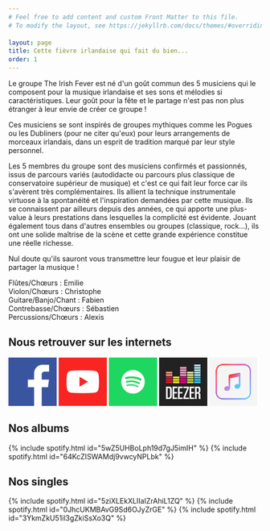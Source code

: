 ```yaml
---
# Feel free to add content and custom Front Matter to this file.
# To modify the layout, see https://jekyllrb.com/docs/themes/#overriding-theme-defaults

layout: page
title: Cette fièvre irlandaise qui fait du bien...
order: 1
---
```


Le groupe The Irish Fever est né d'un goût commun des 5 musiciens qui le composent pour la musique irlandaise et ses sons et mélodies si caractéristiques. Leur goût pour la fête et le partage n'est pas non plus étranger à leur envie de créer ce groupe ! 

Ces musiciens se sont inspirés de groupes mythiques comme les Pogues ou les Dubliners (pour ne citer qu'eux) pour leurs arrangements de morceaux irlandais, dans un esprit de tradition marqué par leur style personnel.

Les 5 membres du groupe sont des musiciens confirmés et passionnés, issus de parcours variés (autodidacte ou parcours plus classique de conservatoire supérieur de musique) et c'est ce qui fait leur force car ils s'avèrent très complémentaires. Ils allient la technique instrumentale virtuose à la spontanéité et l'inspiration demandées par cette musique.
Ils se connaissent par ailleurs depuis des années, ce qui apporte une plus-value à leurs prestations dans lesquelles la complicité est évidente.
Jouant également tous dans d'autres ensembles ou groupes (classique, rock...), ils ont une solide maîtrise de la scène et cette grande expérience constitue une réelle richesse.

Nul doute qu'ils sauront vous transmettre leur fougue et leur plaisir de partager la musique !

Flûtes/Chœurs : Emilie  
Violon/Chœurs : Christophe  
Guitare/Banjo/Chant : Fabien  
Contrebasse/Chœurs : Sébastien  
Percussions/Chœurs : Alexis


## Nous retrouver sur les internets

[![Facebook](/images/facebook.png)](https://www.facebook.com/TheIrishFever/)
[![Youtube](/images/youtube.png)](https://www.youtube.com/channel/UCmYgnqZ-mNBZ_AoB0uNLJrA/)
[![Spotify](/images/spotify.png)](https://open.spotify.com/artist/5L20pFQ2OgglIxjRu4hD9S)
[![Deezer](/images/deezer.png)](https://www.deezer.com/fr/artist/14355049)
[![Apple Music](/images/apple.png)](https://music.apple.com/fr/artist/the-irish-fever/1361062466)

## Nos albums

{% include spotify.html id="5wZ5UHBoLph19d7gJ5imIH" %}
{% include spotify.html id="64KcZISWAMdj9vwcyNPLbk" %}

## Nos singles

{% include spotify.html id="5ziXLEkXLIIaIZrAhiL1ZQ" %}
{% include spotify.html id="0JhcUKMBAvG9Sd6OJyZrGE" %}
{% include spotify.html id="3YkmZkU51il3gZkiSsXo3Q" %}
